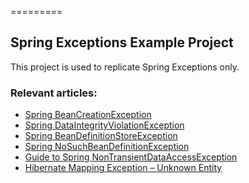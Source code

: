 =========

## Spring Exceptions Example Project

This project is used to replicate Spring Exceptions only.

 
### Relevant articles: 
- [Spring BeanCreationException](https://www.baeldung.com/spring-beancreationexception)
- [Spring DataIntegrityViolationException](https://www.baeldung.com/spring-dataIntegrityviolationexception)
- [Spring BeanDefinitionStoreException](https://www.baeldung.com/spring-beandefinitionstoreexception)
- [Spring NoSuchBeanDefinitionException](https://www.baeldung.com/spring-nosuchbeandefinitionexception)
- [Guide to Spring NonTransientDataAccessException](https://www.baeldung.com/nontransientdataaccessexception)
- [Hibernate Mapping Exception – Unknown Entity](https://www.baeldung.com/hibernate-mappingexception-unknown-entity)
